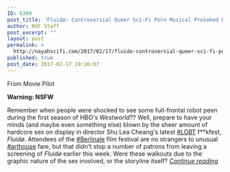 ```yaml
---
ID: 6309
post_title: 'Fluidø: Controversial Queer Sci-Fi Porn Musical Provoked Walkouts At Berlinale Festival'
author: NSF Staff
post_excerpt: ""
layout: post
permalink: >
  http://nayahscifi.com/2017/02/17/fluido-controversial-queer-sci-fi-porn-musical-provoked-walkouts-at-berlinale-festival/
published: true
post_date: 2017-02-17 19:16:07
---
```

From Movie Pilot

<strong>Warning: NSFW</strong>

Remember when people were shocked to see some full-frontal robot peen during the first season of HBO's <i>Westworld</i>?? Well, prepare to have your minds (and maybe even something else) blown by the sheer amount of hardcore sex on display in director Shu Lea Cheang's latest <a class="article-content__hashtag" href="https://moviepilot.com/hashtags/LGBT">#LGBT</a> f**kfest, <i>Fluidø</i>. Attendees of the <a class="article-content__hashtag" href="https://moviepilot.com/hashtags/Berlinale">#Berlinale</a> film festival are no strangers to unusual <a class="article-content__hashtag" href="https://moviepilot.com/hashtags/arthouse">#arthouse</a> fare, but that didn't stop a number of patrons from leaving a screening of <i>Fluidø </i>earlier<i> </i>this week. Were these walkouts due to the graphic nature of the sex involved, or the storyline itself? <a href="https://moviepilot.com/p/fluido-queer-sci-fi-porn-musical-berlinale-walkouts/4209597"><em>Continue reading</em></a>

